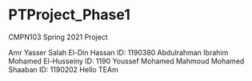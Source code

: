 # PTProject_Phase1
CMPN103 Spring 2021 Project

Amr Yasser Salah El-Din Hassan
    ID: 1190380
Abdulrahman Ibrahim Mohamed El-Husseiny
    ID: 1190
Youssef Mohamed Mahmoud Mohamed Shaaban
    ID: 1190202
Hello TEAm
